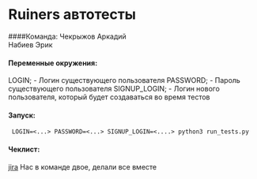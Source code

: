 # Ruiners автотесты

####Команда:
Чекрыжов Аркадий <br>
Набиев Эрик

#### Переменные окружения:
LOGIN;  - Логин существующего пользователя
PASSWORD; - Пароль существующего пользователя
SIGNUP_LOGIN;  - Логин нового пользователя, который будет создаваться во время тестов

#### Запуск:

```shell script
 LOGIN=<...> PASSWORD=<...> SIGNUP_LOGIN=<....> python3 run_tests.py
```

#### Чеклист:
[jira](http://jira.bmstu.cloud/browse/QA-1066) Нас в команде двое, делали все вместе
